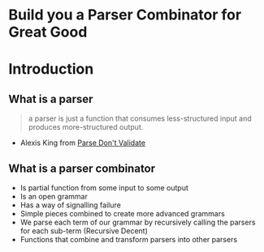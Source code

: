 # Build you a Parser Combinator for Great Good

# Introduction

## What is a parser

> a parser is just a function that consumes less-structured input and produces more-structured output.  
- Alexis King from [Parse Don't Validate](https://lexi-lambda.github.io/blog/2019/11/05/parse-don-t-validate/)

## What is a parser combinator

- Is partial function from some input to some output
- Is an open grammar
- Has a way of signalling failure
- Simple pieces combined to create more advanced grammars
- We parse each term of our grammar by recursively calling the parsers for each sub-term (Recursive Decent)
- Functions that combine and transform parsers into other parsers
